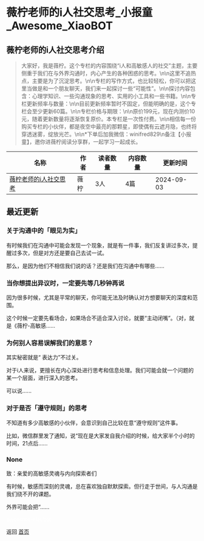 # 薇柠老师的i人社交思考_小报童_Awesome_XiaoBOT

## 薇柠老师的i人社交思考介绍
> 大家好，我是薇柠。这个专栏的内容围绕“i人和高敏感人的社交”主题，主要侧重于我们在与外界沟通时，内心产生的各种困惑的思考。\n\n这里不追热点，主要是为了沉淀思考。\n\n专栏的写作方式，也比较轻松，你可以把这里当做是和一个朋友聊天，我们来一起探讨一些“可能性”。\n\n探讨内容包含：心理学知识、一些沟通现象的思考、实用的小工具和一些书籍。\n\n专栏更新频率与数量：\n\n目前更新频率暂时不固定，但能明确的是，这个专栏会至少更新60篇。\n\n专栏价格与期限：\n\n原价199元，现在内测价10元，随着更新数量将逐渐恢复原价。本专栏是一次性付费。\n\n相信每一份购买专栏的小伙伴，都是夜空中最亮的那颗星，即使偶有云遮月隐，也终将穿透迷雾，绽放光芒。\n\n*下单后加我微信：winifred829\n备注【小报童】，邀你进薇柠阅读分享群，一起学习一起成长。  
  


|名称|作者|读者数量|内容数量|更新时间|
|---|---|---|---|---|
|[薇柠老师的i人社交思考](https://xiaobot.net/p/winifred829?refer=0b133df9-27dc-423b-8101-639049001c13)|薇柠|3人|4篇|2024-09-03|

## 最近更新
### 关于沟通中的「眼见为实」

有时候我们在沟通中可能会发现一个现象，就是有一件事，我们反复讲过多次，提醒过多次，但是对方还是要自己去试一试。

那么，是因为他们不相信我们说的话？还是我们在沟通中有哪些......

### 当你想提出异议时，一定要先等几秒钟再说

因为很多时候，尤其是平常的聊天，你可能无法及时确认对方想要聊天的深度和范围。

这个时候一定要先看场合，如果场合不适合深入讨论，就要“主动闭嘴”。（对，就是《薇柠-高敏感......

### 为何别人容易误解我们的意思？

其实秘密就是“ 表达力”不过关。

对于i人来说，更擅长在内心深处进行思考和信息处理。我们可能会就一个问题的某一个层面，进行深入的思考。

可以说......

### 对于是否「遵守规则」的思考

不知道有多少高敏感的小伙伴，会意识到自己比较在意“遵守规则”这件事。



比如，微信群里发了通知，说“现在是大家发自我介绍的时候，给大家半个小时的时间，21点后......

### None

致：亲爱的高敏感灵魂与内向探索者们

有时候，敏感而深刻的灵魂，总在喜欢独自默默探索。但行走于世间，与人沟通是我们绕不开的课题。

外界可能会把“......


<a href="https://github.com/Reno9527/awesome-xiaobot" style="color: white; text-decoration: none;">awesome-xiaobot</a>

返回 [首页](../README.md)
